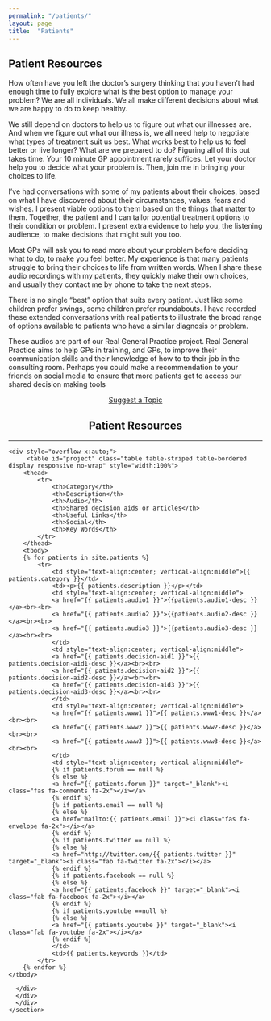 ```yaml
---
permalink: "/patients/"
layout: page
title:  "Patients"
---
```


<section class="bg-primary text-white" id="about">
      <div class="container text-center">
        <h2 class="mb-4">Patient Resources</h2>
        <p align="left">How often have you left the doctor’s surgery thinking that you haven’t had enough time to fully explore what is the best option to manage your problem? We are all individuals. We all make different decisions about what we are happy to do to keep healthy. </p>
        <p align="left">We still depend on doctors to help us to figure out what our illnesses are. And when we figure out what our illness is, we all need help to negotiate what types of treatment suit us best. What works best to help us to feel better or live longer? What are we prepared to do? Figuring all of this out takes time. Your 10 minute GP appointment rarely suffices. Let your doctor help you to decide what your problem is. Then, join me in bringing your choices to life.</p>
        <p align="left">I’ve had conversations with some of my patients about their choices, based on what I have discovered about their circumstances, values, fears and wishes. I present viable options to them based on the things that matter to them. Together, the patient and I can tailor potential treatment options to their condition or problem. I present extra evidence to help you, the listening audience, to make decisions that might suit you too.</p>
        <p align="left">Most GPs will ask you to read more about your problem before deciding what to do, to make you feel better. My experience is that many patients struggle to bring their choices to life from written words. When I share these audio recordings with my patients, they quickly make their own choices, and usually they contact me by phone to take the next steps.</p>
        <p align="left">There is no single “best” option that suits every patient. Just like some children prefer swings, some children prefer roundabouts. I have recorded these extended conversations with real patients to illustrate the broad range of options available to patients who have a similar diagnosis or problem.</p>
        <p align="left">These audios are part of our Real General Practice project. Real General Practice aims to help GPs in training, and GPs, to improve their communication skills and their knowledge of how to to their job in the consulting room. Perhaps you could make a recommendation to your friends on social media to ensure that more patients get to access our shared decision making tools </p>
		<center><a class="btn btn-light btn-xl" href="mailto:info@code4health.org?Subject=%5BSuggest%20New%20Topic%5D&Body=%5BName%5D%0A%5BRole%20%26%20Topic%5D%0A%5BDetails%20%5D%0A">Suggest a Topic</a></center>
</div>
</section>

<section id="patients">
      <div class="container">
        <div class="row">
          <div class="col-lg-12">
            <center><h2 class="section-heading">Patient Resources</h2>
            <hr class="my-4"></center>

  	<div style="overflow-x:auto;">	
         <table id="project" class="table table-striped table-bordered display responsive no-wrap" style="width:100%">
        <thead>
            <tr>
                <th>Category</th>
                <th>Description</th>
                <th>Audio</th>
				<th>Shared decision aids or articles</th>
                <th>Useful Links</th>
                <th>Social</th>
                <th>Key Words</th>
            </tr>
        </thead>
        <tbody>
        {% for patients in site.patients %}
            <tr>
                <td style="text-align:center; vertical-align:middle">{{ patients.category }}</td>
                <td><p>{{ patients.description }}</p></td>
                <td style="text-align:center; vertical-align:middle">
                <a href="{{ patients.audio1 }}">{{patients.audio1-desc }}</a><br><br>
                <a href="{{ patients.audio2 }}">{{patients.audio2-desc }}</a><br><br>
                <a href="{{ patients.audio3 }}">{{patients.audio3-desc }}</a><br><br>
                </td>  
                <td style="text-align:center; vertical-align:middle">
                <a href="{{ patients.decision-aid1 }}">{{ patients.decision-aid1-desc }}</a><br><br>
                <a href="{{ patients.decision-aid2 }}">{{ patients.decision-aid2-desc }}</a><br><br>
                <a href="{{ patients.decision-aid3 }}">{{ patients.decision-aid3-desc }}</a><br><br>
                </td>    
                <td style="text-align:center; vertical-align:middle">
                <a href="{{ patients.www1 }}">{{ patients.www1-desc }}</a><br><br>
                <a href="{{ patients.www2 }}">{{ patients.www2-desc }}</a><br><br>
                <a href="{{ patients.www3 }}">{{ patients.www3-desc }}</a><br><br>
                </td>
                <td style="text-align:center; vertical-align:middle">
                {% if patients.forum == null %}
                {% else %}
                <a href="{{ patients.forum }}" target="_blank"><i class="fas fa-comments fa-2x"></i></a>
                {% endif %}
                {% if patients.email == null %}
                {% else %}
                <a href="mailto:{{ patients.email }}"><i class="fas fa-envelope fa-2x"></i></a>
                {% endif %}
                {% if patients.twitter == null %}
                {% else %}
                <a href="http://twitter.com/{{ patients.twitter }}" target="_blank"><i class="fab fa-twitter fa-2x"></i></a>
                {% endif %}
                {% if patients.facebook == null %}
                {% else %}
                <a href="{{ patients.facebook }}" target="_blank"><i class="fab fa-facebook fa-2x"></i></a>
                {% endif %}
                {% if patients.youtube ==null %}
                {% else %}
                <a href="{{ patients.youtube }}" target="_blank"><i class="fab fa-youtube fa-2x"></i></a>
                {% endif %}
                </td>
                <td>{{ patients.keywords }}</td>
            </tr>
        {% endfor %}
    </tbody>
</table>
</div>

        
      </div>
	  </div>
	  </div>
    </section>
